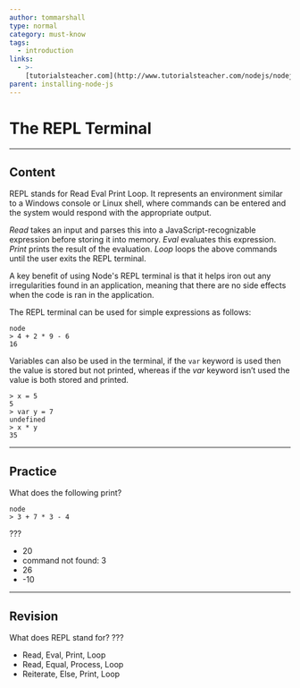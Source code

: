 ```yaml
---
author: tommarshall
type: normal
category: must-know
tags:
  - introduction
links:
  - >-
    [tutorialsteacher.com](http://www.tutorialsteacher.com/nodejs/nodejs-console-repl){website}
parent: installing-node-js
---
```


# The REPL Terminal


---

## Content

REPL stands for Read Eval Print Loop. It represents an environment similar to a Windows console or Linux shell, where commands can be entered and the system would respond with the appropriate output.

*Read* takes an input and parses this into a JavaScript-recognizable expression before storing it into memory.
*Eval* evaluates this expression.
*Print* prints the result of the evaluation.
*Loop* loops the above commands until the user exits the REPL terminal.

A key benefit of using Node's REPL terminal is that it helps iron out any irregularities found in an application, meaning that there are no side effects when the code is ran in the application.

The REPL terminal can be used for simple expressions as follows:

```plain-text
node
> 4 + 2 * 9 - 6
16
```

Variables can also be used in the terminal, if the `var` keyword is used then the value is stored but not printed, whereas if the *var* keyword isn’t used the value is both stored and printed.

```plain-text
> x = 5
5
> var y = 7
undefined
> x * y
35
```


---

## Practice

What does the following print?

```plain-text
node
> 3 + 7 * 3 - 4
```

???

- 20
- command not found: 3
- 26
- -10


---

## Revision

What does REPL stand for?
???

- Read, Eval, Print, Loop
- Read, Equal, Process, Loop
- Reiterate, Else, Print, Loop
 
